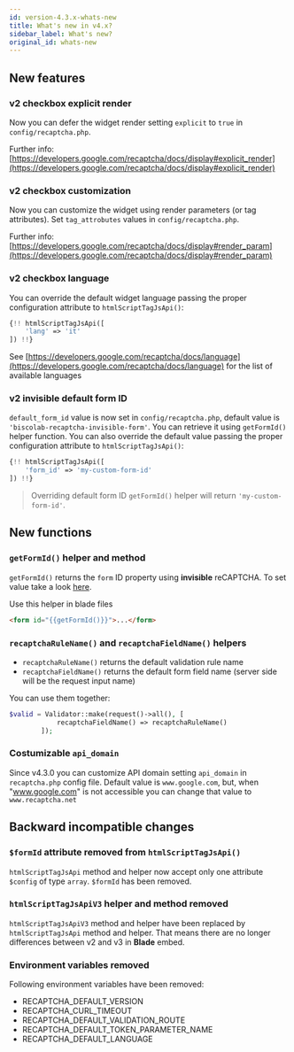 ```yaml
---
id: version-4.3.x-whats-new
title: What's new in v4.x?
sidebar_label: What's new?
original_id: whats-new
---
```


## New features

### v2 checkbox explicit render

Now you can defer the widget render setting `explicit` to `true` in `config/recaptcha.php`.

Further info: [https://developers.google.com/recaptcha/docs/display#explicit_render](https://developers.google.com/recaptcha/docs/display#explicit_render)

### v2 checkbox customization

Now you can customize the widget using render parameters (or tag attributes). Set `tag_attrobutes` values in `config/recaptcha.php`.

Further info: [https://developers.google.com/recaptcha/docs/display#render_param](https://developers.google.com/recaptcha/docs/display#render_param)

### v2 checkbox language

You can override the default widget language passing the proper configuration attribute to `htmlScriptTagJsApi()`:

```php
{!! htmlScriptTagJsApi([
    'lang' => 'it'
]) !!}
```

See [https://developers.google.com/recaptcha/docs/language](https://developers.google.com/recaptcha/docs/language) for the list of available languages

### v2 invisible default form ID

`default_form_id` value is now set in `config/recaptcha.php`, default value is `'biscolab-recaptcha-invisible-form'`. You can retrieve it using `getFormId()` helper function.
You can also override the default value passing the proper configuration attribute to `htmlScriptTagJsApi()`:

```php
{!! htmlScriptTagJsApi([
    'form_id' => 'my-custom-form-id'
]) !!}
```

> Overriding default form ID `getFormId()` helper will return `'my-custom-form-id'`.

## New functions

### `getFormId()` helper and method

`getFormId()` returns the `form` ID property using **invisible** reCAPTCHA. To set value take a look [here](#v2-invisible-default-form-id).

Use this helper in blade files

```html
<form id="{{getFormId()}}">...</form>
```

### `recaptchaRuleName()` and `recaptchaFieldName()` helpers

- `recaptchaRuleName()` returns the default validation rule name
- `recaptchaFieldName()` returns the default form field name (server side will be the request input name)

You can use them together:

```php
$valid = Validator::make(request()->all(), [
            recaptchaFieldName() => recaptchaRuleName()
        ]);
```

### Costumizable `api_domain`

Since v4.3.0 you can customize API domain setting `api_domain` in `recaptcha.php` config file. Default value is `www.google.com`, but, when "www.google.com" is not accessible you can change that value to `www.recaptcha.net`

## Backward incompatible changes

### `$formId` attribute removed from `htmlScriptTagJsApi()`

`htmlScriptTagJsApi` method and helper now accept only one attribute `$config` of type `array`. `$formId` has been removed.

### `htmlScriptTagJsApiV3` helper and method removed

`htmlScriptTagJsApiV3` method and helper have been replaced by `htmlScriptTagJsApi` method and helper. That means there are no longer differences between v2 and v3 in **Blade** embed.

### Environment variables removed

Following environment variables have been removed:

- RECAPTCHA_DEFAULT_VERSION
- RECAPTCHA_CURL_TIMEOUT
- RECAPTCHA_DEFAULT_VALIDATION_ROUTE
- RECAPTCHA_DEFAULT_TOKEN_PARAMETER_NAME
- RECAPTCHA_DEFAULT_LANGUAGE
